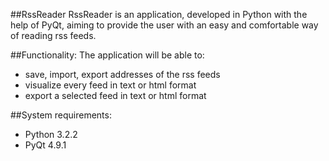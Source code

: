 ##RssReader
RssReader is an application, developed in Python with the help of PyQt, aiming to provide the user with an easy and comfortable way of reading rss feeds.

##Functionality:
The application will be able to:
- save, import, export addresses of the rss feeds
- visualize every feed in text or html format
- export a selected feed in text or html format

##System requirements:
- Python 3.2.2
- PyQt 4.9.1
